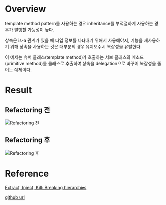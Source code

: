 # Overview
template method pattern를 사용하는 경우 inheritance를 부적절하게 사용하는 경우가 발행할 가능성이 높다.

상속은 is-a 관계가 있을 때 타입 정보를 나타내기 위해서 사용해야지, 기능을 재사용하기 위해 상속을 사용하는 것은 대부분의 경우 유지보수시 복잡성을 유발한다.

이 예제는 슈퍼 클래스(template method)가 호출하는 서브 클래스의 메소드(primitive method)를 클래스로 추출하여 상속을 delegation으로 바꾸어 복잡성을 줄이는 예제이다.

# Result

## Refactoring 전

![Refactoring 전](https://raw.github.com/msbaek/breaking-inheritance-dependency/master/class-diagram-1.png "Refactoring 전")

## Refactoring 후

![Refactoring 후](https://raw.github.com/msbaek/breaking-inheritance-dependency/master/class-diagram-4.png "Refactoring 후")

# Reference
[Extract, Inject, Kill: Breaking hierarchies](http://craftedsw.blogspot.kr/2012/03/extract-inject-kill-breaking.html)

[github url](https://github.com/sandromancuso/breaking-hierarchies)

